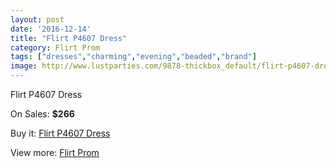 ```yaml
---
layout: post
date: '2016-12-14'
title: "Flirt P4607 Dress"
category: Flirt Prom
tags: ["dresses","charming","evening","beaded","brand"]
image: http://www.lustparties.com/9878-thickbox_default/flirt-p4607-dress.jpg
---
```

Flirt P4607 Dress

On Sales: **$266**
<a href="https://www.lustparties.com/en/flirt-prom/3414-flirt-p4607-dress.html"><amp-img layout="responsive" width="600" height="600" src="//www.lustparties.com/9878-thickbox_default/flirt-p4607-dress.jpg" alt="Flirt P4607 Dress 0" /></a>
<a href="https://www.lustparties.com/en/flirt-prom/3414-flirt-p4607-dress.html"><amp-img layout="responsive" width="600" height="600" src="//www.lustparties.com/9879-thickbox_default/flirt-p4607-dress.jpg" alt="Flirt P4607 Dress 1" /></a>
<a href="https://www.lustparties.com/en/flirt-prom/3414-flirt-p4607-dress.html"><amp-img layout="responsive" width="600" height="600" src="//www.lustparties.com/9880-thickbox_default/flirt-p4607-dress.jpg" alt="Flirt P4607 Dress 2" /></a>
<a href="https://www.lustparties.com/en/flirt-prom/3414-flirt-p4607-dress.html"><amp-img layout="responsive" width="600" height="600" src="//www.lustparties.com/9881-thickbox_default/flirt-p4607-dress.jpg" alt="Flirt P4607 Dress 3" /></a>
<a href="https://www.lustparties.com/en/flirt-prom/3414-flirt-p4607-dress.html"><amp-img layout="responsive" width="600" height="600" src="//www.lustparties.com/9882-thickbox_default/flirt-p4607-dress.jpg" alt="Flirt P4607 Dress 4" /></a>
<a href="https://www.lustparties.com/en/flirt-prom/3414-flirt-p4607-dress.html"><amp-img layout="responsive" width="600" height="600" src="//www.lustparties.com/9883-thickbox_default/flirt-p4607-dress.jpg" alt="Flirt P4607 Dress 5" /></a>

Buy it: [Flirt P4607 Dress](https://www.lustparties.com/en/flirt-prom/3414-flirt-p4607-dress.html "Flirt P4607 Dress")

View more: [Flirt Prom](https://www.lustparties.com/en/13-flirt-prom "Flirt Prom")